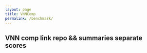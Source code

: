 ```yaml
---
layout: page
title: VNNComp
permalink: /benchmark/
---
```






## VNN comp link repo && summaries separate scores​


